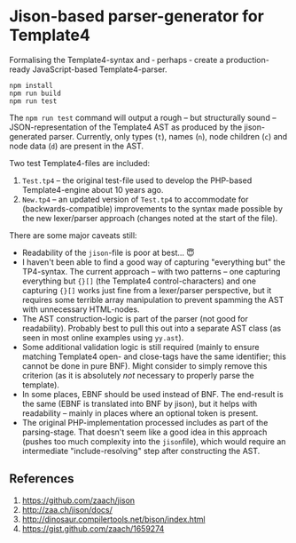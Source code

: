 # Jison-based parser-generator for Template4

Formalising the Template4-syntax and &dash; perhaps &dash; create a
production-ready JavaScript-based Template4-parser.

```
npm install
npm run build
npm run test
```

The `npm run test` command will output a rough &ndash; but structurally sound
&ndash; JSON-representation of the Template4 AST as produced by the
jison-generated parser. Currently, only types (`t`), names (`n`), node children
(`c`) and node data (`d`) are present in the AST.

Two test Template4-files are included:

1. `Test.tp4` &ndash; the original test-file used to develop the PHP-based
   Template4-engine about 10 years ago.
2. `New.tp4` &ndash; an updated version of `Test.tp4` to accommodate for
   (backwards-compatible) improvements to the syntax made possible by the new
   lexer/parser approach (changes noted at the start of the file).

There are some major caveats still:

- Readability of the `jison`-file is poor at best... 😇
- I haven't been able to find a good way of capturing "everything but" the
  TP4-syntax. The current approach &ndash; with two patterns &ndash; one
  capturing everything but `{}[]` (the Template4 control-characters) and one
  capturing `{}[]` works just fine from a lexer/parser perspective, but it
  requires some terrible array manipulation to prevent spamming the AST with
  unnecessary HTML-nodes.
- The AST construction-logic is part of the parser (not good for readability).
  Probably best to pull this out into a separate AST class (as seen in most
  online examples using `yy.ast`).
- Some additional validation logic is still required (mainly to ensure matching
  Template4 open- and close-tags have the same identifier; this cannot be done
  in pure BNF). Might consider to simply remove this criterion (as it is
  absolutely _not_ necessary to properly parse the template).
- In some places, EBNF should be used instead of BNF. The end-result is the same
  (EBNF is translated into BNF by jison), but it helps with readability &ndash;
  mainly in places where an optional token is present.
- The original PHP-implementation processed includes as part of the
  parsing-stage. That doesn't seem like a good idea in this approach (pushes too
  much complexity into the `jison`file), which would require an intermediate
  "include-resolving" step after constructing the AST.

## References

1. https://github.com/zaach/jison
2. http://zaa.ch/jison/docs/
3. http://dinosaur.compilertools.net/bison/index.html
4. https://gist.github.com/zaach/1659274
